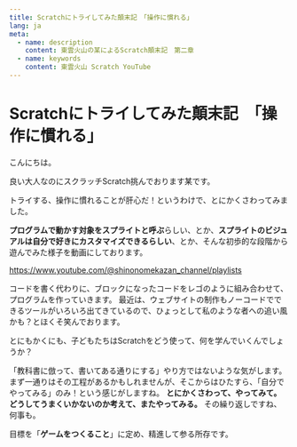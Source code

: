 ```yaml
---
title: Scratchにトライしてみた顛末記　「操作に慣れる」
lang: ja
meta:
  - name: description
    content: 東雲火山の某によるScratch顛末記　第二章
  - name: keywords
    content: 東雲火山 Scratch YouTube
---
```


# Scratchにトライしてみた顛末記　「操作に慣れる」

こんにちは。

良い大人なのにスクラッチScratch挑んでおります某です。

トライする、操作に慣れることが肝心だ！というわけで、とにかくさわってみました。

**プログラムで動かす対象をスプライトと呼ぶ**らしい、とか、**スプライトのビジュアルは自分で好きにカスタマイズできるらしい**、とか、そんな初歩的な段階から遊んでみた様子を動画にしております。

https://www.youtube.com/@shinonomekazan_channel/playlists

コードを書く代わりに、ブロックになったコードをレゴのように組み合わせて、プログラムを作っていきます。
最近は、ウェブサイトの制作もノーコードでできるツールがいろいろ出てきているので、ひょっとして私のような者への追い風かも？とほくそ笑んでおります。

とにもかくにも、子どもたちはScratchをどう使って、何を学んでいくんでしょうか？

「教科書に倣って、書いてある通りにする」やり方ではないような気がします。まず一通りはその工程があるかもしれませんが、そこからはひたすら、「自分でやってみる」のみ！という感じがしますね。
**とにかくさわって、やってみて。どうしてうまくいかないのか考えて、またやってみる。**
その繰り返しですね、何事も。

目標を「**ゲームをつくること**」に定め、精進して参る所存です。
